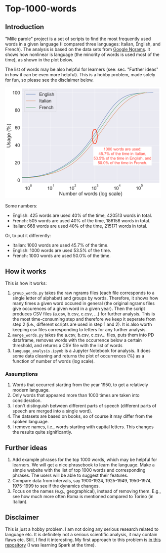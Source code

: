 # Top-1000-words

## Introduction

"Mille parole" project is a set of scripts to find the most frequently used words in a given language (I compared three languages: Italian, English, and French). The analysis is based on the data sets from [Google Ngrams](https://storage.googleapis.com/books/ngrams/books/datasetsv2.html). It shows how nonlinear is language (the minority of words is used most of the time), as shown in the plot below.

The list of words may be also helpful for learners (see: sec. "Further ideas" in how it can be even more helpful). This is a hobby problem, made solely for fun, so please see the disclaimer below.

![plot](https://raw.githubusercontent.com/kowalczewski/MilleParole/master/plot_annotated.png)

Some numbers:
- English: 425 words are used 40% of the time, 420513 words in total.
- French: 505 words are used 40% of the time, 186158 words in total.
- Italian: 668 words are used 40% of the time, 215171 words in total.

Or, to put it differently:
- Italian: 1000 words are used 45.7% of the time.
- English: 1000 words are used 53.5% of the time.
- French: 1000 words are used 50.0% of the time.

## How it works

This is how it works:
1. `group_words.py` takes the raw ngrams files (each file corresponds to a single letter of alphabet) and groups by words. Therefore, it shows how many times a given word occured in general (the original ngrams files give occurences of a given word in a given year). Then the script produces CSV files (a.csv, b.csv, c.csv, ...) for further analysis. This is the most time-consuming step and therefore we keep it seperate from step 2 (i.e., different scripts are used in step 1 and 2). It is also worth keeping csv files corresponding to letters for any further analysis.
2. `merge_words.py` takes the a.csv, b.csv, c.csv... files, puts them into PD dataframe, removes words with the occurrence below a certain threshold, and returns a CSV file with the list of words
3. `language_analysis.ipynb` is a Jupyter Notebook for analysis. It does some data cleaning and returns the plot of occurrences (%) as a function of number of words (log scale).

### Assumptions

1. Words that occurred starting from the year 1950, to get a relatively modern language.
2. Only words that appeared more than 1000 times are taken into consideration.
3. I don't distinguish between different parts of speech (different parts of speech are merged into a single word).
4. The datasets are based on books, so of course it may differ from the spoken language.
5. I remove names, i.e., words starting with capital letters. This changes the results quite significantly.

## Further ideas

1. Add example phrases for the top 1000 words, which may be helpful for learners. We will get a nice phrasebook to learn the language. Make a simple website with the list of top 1000 words and corresponding phrases. The users will be able to suggest their features.
2. Compare data from intervals, say 1900-1924, 1925-1949, 1950-1974, 1975-1999 to see if the dynamics changes.
3. Focus on the names (e.g., geographical), instead of removing them. E.g., see how much more often Roma is mentioned compared to Torino (in Italian).

## Disclaimer

This is just a hobby problem. I am not doing any serious research related to language etc. It is definitely not a serious scientific analysis, it may contain flaws etc. Still, I find it interesting. My first approach to this problem is [in this repository](https://github.com/kowalczewski/MostPopWords/) (I was learning Spark at the time).

